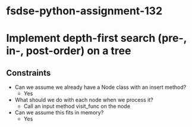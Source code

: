 # fsdse-python-assignment-132

# Implement depth-first search (pre-, in-, post-order) on a tree
## Constraints
* Can we assume we already have a Node class with an insert method?
	* Yes
* What should we do with each node when we process it?
	* Call an input method visit_func on the node
* Can we assume this fits in memory?
	* Yes
